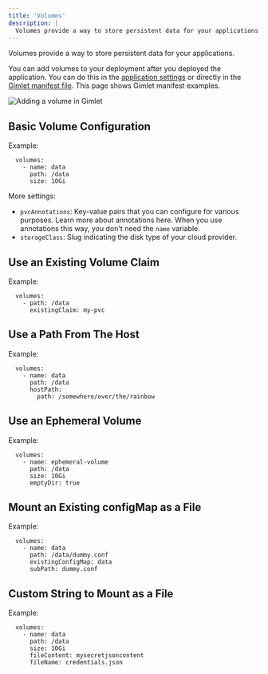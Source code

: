 ```yaml
---
title: 'Volumes'
description: |
  Volumes provide a way to store persistent data for your applications.
---
```


Volumes provide a way to store persistent data for your applications.

You can add volumes to your deployment after you deployed the application. You can do this in the [application settings](/docs/deployment-settings/deployment-configuration#editing-deployment-configs) or directly in the [Gimlet manifest file](/docs/deployment-settings/deployment-configuration#the-gimlet-manifest). This page shows Gimlet manifest examples.

![Adding a volume in Gimlet](/docs/screenshots/volumes/gimlet-io-volume-configuration.png)

## Basic Volume Configuration

Example:

```
  volumes:
    - name: data
      path: /data
      size: 10Gi
```

More settings:
- `pvcAnnotations`: Key-value pairs that you can configure for various purposes. Learn more about annotations here. When you use annotations this way, you don't need the `name` variable.
- `storageClass`: Slug indicating the disk type of your cloud provider.

## Use an Existing Volume Claim

Example:

```
  volumes:
    - path: /data
      existingClaim: my-pvc
```

## Use a Path From The Host

Example:

```
  volumes:
    - name: data
      path: /data
      hostPath:
        path: /somewhere/over/the/rainbow
```

## Use an Ephemeral Volume

Example:

```
  volumes:
    - name: ephemeral-volume
      path: /data
      size: 10Gi
      emptyDir: true
```

## Mount an Existing configMap as a File

Example:

```
  volumes:
    - name: data
      path: /data/dummy.conf
      existingConfigMap: data
      subPath: dummy.conf
```

## Custom String to Mount as a File

Example:

```
  volumes:
    - name: data
      path: /data
      size: 10Gi
      fileContent: mysecretjsoncontent
      fileName: credentials.json
```
